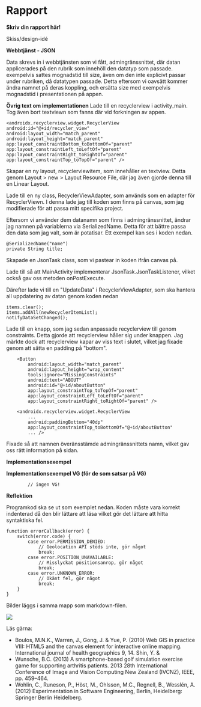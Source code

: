 
# Rapport

**Skriv din rapport här!**

Skiss/design-idé



**Webbtjänst - JSON**

Data skrevs in i webbtjänsten som vi fått, admingränssnittet, där datan applicerades på den 
rubrik som innehöll den datatyp som passade. exempelvis sattes mognadstid till size, även om den
inte explicivt passar under rubriken, då datatypen passade. Detta eftersom vi oavsätt kommer ändra 
namnet på deras koppling, och ersätta size med exempelvis mognadstid i presentationen på appen.

**Övrig text om implementationen**
Lade till en recyclerview i activity_main. Tog även bort textviewn som fanns där vid forkningen 
av appen.
```
<androidx.recyclerview.widget.RecyclerView
android:id="@+id/recycler_view"
android:layout_width="match_parent"
android:layout_height="match_parent"
app:layout_constraintBottom_toBottomOf="parent"
app:layout_constraintLeft_toLeftOf="parent"
app:layout_constraintRight_toRightOf="parent"
app:layout_constraintTop_toTopOf="parent" />
```
Skapar en ny layout, recyclerviewitem, som innehåller en textview. Detta genom Layout > new > Layout
Resource File, där jag även gjorde denna till en Linear Layout.

Lade till en ny class, RecyclerViewAdapter, som används som en adapter för RecyclerViewn. I denna 
lade jag till koden som finns på canvas, som jag modifierade för att passa mitt specifika project.

Eftersom vi använder dem datanamn som finns i admingränssnittet, ändrar jag namnen på variablerna via
SerializedName. Detta för att bättre passa den data som jag valt, som är potatisar. Ett exempel kan ses
i koden nedan.
```
@SerializedName("name")
private String title;
```
Skapade en JsonTask class, som vi pastear in koden ifrån canvas på.

Lade till så att MainActivity implementerar JsonTask.JsonTaskListener, vilket också gav oss metoden
onPostExecute.

Därefter lade vi till en "UpdateData" i RecyclerViewAdapter, som ska hantera all uppdatering av datan
genom koden nedan
```
items.clear();
items.addAll(newRecyclerItemList);
notifyDataSetChanged();
```

Lade till en knapp, som jag sedan anpassade recyclerview till genom constraints. Detta gjorde att 
recyclerview håller sig under knappen. Jag märkte dock att recyclerview kapar av viss text i slutet,
vilket jag fixade genom att sätta en padding på "bottom".

```
    <Button
        android:layout_width="match_parent"
        android:layout_height="wrap_content"
        tools:ignore="MissingConstraints"
        android:text="ABOUT"
        android:id="@+id/aboutButton"
        app:layout_constraintTop_toTopOf="parent"
        app:layout_constraintLeft_toLeftOf="parent"
        app:layout_constraintRight_toRightOf="parent" />
```
```
    <androidx.recyclerview.widget.RecyclerView
        ...
        android:paddingBottom="40dp"
        app:layout_constraintTop_toBottomOf="@+id/aboutButton"
        ... />
```

Fixade så att namnen överänsstämde admingränssnittets namn, vilket gav oss rätt information på sidan.


**Implementationsexempel**



**Implementationsexempel VG (för de som satsar på VG)**

            // ingen VG!


**Reflektion**








Programkod ska se ut som exemplet nedan. Koden måste vara korrekt indenterad då den blir lättare att läsa vilket gör det lättare att hitta syntaktiska fel.

```
function errorCallback(error) {
    switch(error.code) {
        case error.PERMISSION_DENIED:
            // Geolocation API stöds inte, gör något
            break;
        case error.POSITION_UNAVAILABLE:
            // Misslyckat positionsanrop, gör något
            break;
        case error.UNKNOWN_ERROR:
            // Okänt fel, gör något
            break;
    }
}
```

Bilder läggs i samma mapp som markdown-filen.

![](android.png)

Läs gärna:

- Boulos, M.N.K., Warren, J., Gong, J. & Yue, P. (2010) Web GIS in practice VIII: HTML5 and the canvas element for interactive online mapping. International journal of health geographics 9, 14. Shin, Y. &
- Wunsche, B.C. (2013) A smartphone-based golf simulation exercise game for supporting arthritis patients. 2013 28th International Conference of Image and Vision Computing New Zealand (IVCNZ), IEEE, pp. 459–464.
- Wohlin, C., Runeson, P., Höst, M., Ohlsson, M.C., Regnell, B., Wesslén, A. (2012) Experimentation in Software Engineering, Berlin, Heidelberg: Springer Berlin Heidelberg.
